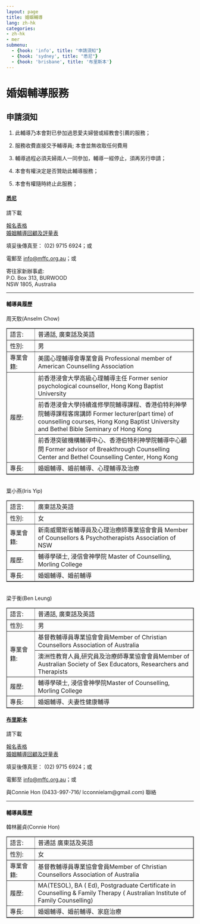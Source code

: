 ```yaml
---
layout: page
title: 婚姻輔導
lang: zh-hk
categories:
- zh-hk
- mer
submenu:
  - {hook: 'info', title: "申請須知"}
  - {hook: 'sydney', title: "悉尼"}
  - {hook: 'brisbane', title: '布里斯本'}
---
```


婚姻輔導服務
============

申請須知
--------

1. 此輔導乃本會對已參加過恩愛夫婦營或經教會引薦的服務；

2. 服務收費直接交予輔導員; 本會並無收取任何費用

3. 輔導過程必須夫婦兩人一同參加，輔導一經停止，須再另行申請；

4. 本會有權決定是否贊助此輔導服務；

5. 本會有權隨時終止此服務；



<div class="row">
<div class="panel-group " id="mag-panel">
<div class="panel panel-default">
<div class="panel-heading">
<a data-toggle="collapse" name="sydney" data-parent="#mag-panel" href="#collapse2013"><h4>悉尼</h4></a>
</div>
<div id="collapse2013">
<div class="panel-body">
請下載<br>
<p>
<a href="../MaritalCounsellingServiceApplicationForm_Sydney.pdf">報名表格 <span class="glyphicon glyphicon-download-alt"></span></a><br>
<a href="../MaritalCounsellingServiceFeedbackForm.pdf">婚姻輔導回顧及評量表 <span class="glyphicon glyphicon-download-alt"></span></a>   
<p>
填妥後傳真至： (02) 9715 6924；或
<p>
電郵至 <a href="mailto:info@mffc.org.au">info@mffc.org.au</a>；或
</p>
</p>
寄往家新辦事處:<br>
P.O. Box 313, BURWOOD<br>
NSW 1805, Australia<br>
<hr>

<h4>輔導員履歷</h4>
周天駇(Anselm Chow)<br>
<table style="text-align: left; width: 100%;" border="1"
 cellpadding="5" cellspacing="0">
  <tbody>
    <tr>
      <td style="width: 15%;">語言:</td>
      <td>普通話, 廣東話及英語</td>
    </tr>
    <tr>
      <td>性別:</td>
      <td>男</td>
    </tr>
    <tr>
      <td>專業會籍:</td>
      <td>美國心理輔導會專業會員 Professional member of American Counselling Association</td>
    </tr>
    <tr>
      <td colspan="1" rowspan="3">履歷:</td>
      <td>前香港浸會大學高級心理輔導主任 Former senior psychological counsellor, Hong Kong Baptist University</td>
    </tr>
    <tr>
      <td>前香港浸會大學持續進修學院輔導課程、香港伯特利神學院輔導課程客席講師 Former lecturer(part time) of counselling courses, Hong Kong Baptist University and Bethel Bible Seminary of Hong Kong</td>
    </tr>
    <tr>
      <td>前香港突破機構輔導中心、香港伯特利神學院輔導中心顧問 Former advisor of Breakthrough Counselling Center and Bethel Counselling Center, Hong Kong</td>
    </tr>
    <tr>
      <td>專長:</td>
      <td>婚姻輔導、婚前輔導、心理輔導及治療</td>
    </tr>
  </tbody>
</table>
<br>
葉小燕(Iris Yip)<br>
<table style="text-align: left; width: 100%;" border="1"
 cellpadding="5" cellspacing="0">
  <tbody>
    <tr>
      <td style="width: 15%;">語言:</td>
      <td>廣東話及英語</td>
    </tr>
    <tr>
      <td>性別:</td>
      <td>女</td>
    </tr>
    <tr>
      <td>專業會籍:</td>
      <td>新南威爾斯省輔導員及心理治療師專業協會會員 Member of Counsellors & Psychotherapists Association of NSW </td>
    </tr>
    <tr>
      <td>履歷:</td>
      <td>輔導學碩士, 浸信會神學院 Master of Counselling, Morling College</td>
    </tr>
    <tr>
      <td>專長:</td>
      <td>婚姻輔導、婚前輔導</td>
    </tr>
  </tbody>
</table>
<br>
梁于衡(Ben Leung)<br>
<table style="text-align: left; width: 100%;" border="1"
 cellpadding="5" cellspacing="0">
  <tbody>
    <tr>
      <td style="width: 15%;">語言:</td>
      <td>普通話, 廣東話及英語</td>
    </tr>
    <tr>
      <td>性別:</td>
      <td>男</td>
    </tr>
    <tr>
      <td colspan="1" rowspan="2">專業會籍:</td>
      <td>基督教輔導員專業協會會員Member of Christian Counsellors Association of Australia</td>
    </tr>
	<tr>
		<td>澳洲性教育人員,研究員及治療師專業協會會員Member of Australian Society of Sex Educators, Researchers and Therapists</td>
	</tr>
    <tr>
      <td>履歷:</td>
      <td>輔導學碩士, 浸信會神學院Master of Counselling, Morling College</td>
    </tr>
    <tr>
      <td>專長:</td>
      <td>婚姻輔導、夫妻性健康輔導</td>
    </tr>
  </tbody>
</table>

</div>
</div>
</div>
<div class="panel panel-default">
<div class="panel-heading">
<a data-toggle="collapse" name="brisbane" data-parent="#mag-panel" href="#collapse2014"><h4>布里斯本</h4></a>
</div>
<div id="collapse2014">
<div class="panel-body">
請下載<br>
<p>
<a href="../MaritalCounsellingServiceApplicationForm_BNE.pdf">報名表格 <span class="glyphicon glyphicon-download-alt"></span></a><br>
<a href="../MaritalCounsellingServiceFeedbackForm.pdf">婚姻輔導回顧及評量表 <span class="glyphicon glyphicon-download-alt"></span></a>   
<p>
填妥後傳真至： (02) 9715 6924；或
<p>
電郵至 <a href="mailto:info@mffc.org.au">info@mffc.org.au</a>；或
</p>
<p>
與Connie Hon (0433-997-716/ lcconnielam@gmail.com) 聯絡
</P>
<hr>
<h4>輔導員履歷</h4>
韓林麗貞(Connie Hon)<br>
<table style="text-align: left; width: 100%;" border="1"
 cellpadding="5" cellspacing="0">
  <tbody>
    <tr>
      <td style="width: 15%;">語言:</td>
      <td>普通話 廣東話及英語</td>
    </tr>
    <tr>
      <td>性別:</td>
      <td>女</td>
    </tr>
    <tr>
      <td>專業會籍:</td>
      <td>基督教輔導員專業協會會員Member of Christian Counsellors Association of Australia</td>
    </tr>
    <tr>
      <td>履歷:</td>
      <td>MA(TESOL), BA ( Ed), Postgraduate Certificate in Counselling & Family Therapy ( Australian Institute of Family Counselling)</td>
    </tr>
    <tr>
      <td>專長:</td>
      <td>婚姻輔導、婚前輔導、家庭治療</td>
    </tr>
  </tbody>
</table>
 

</div>
</div>
</div>
</div>
</div>
